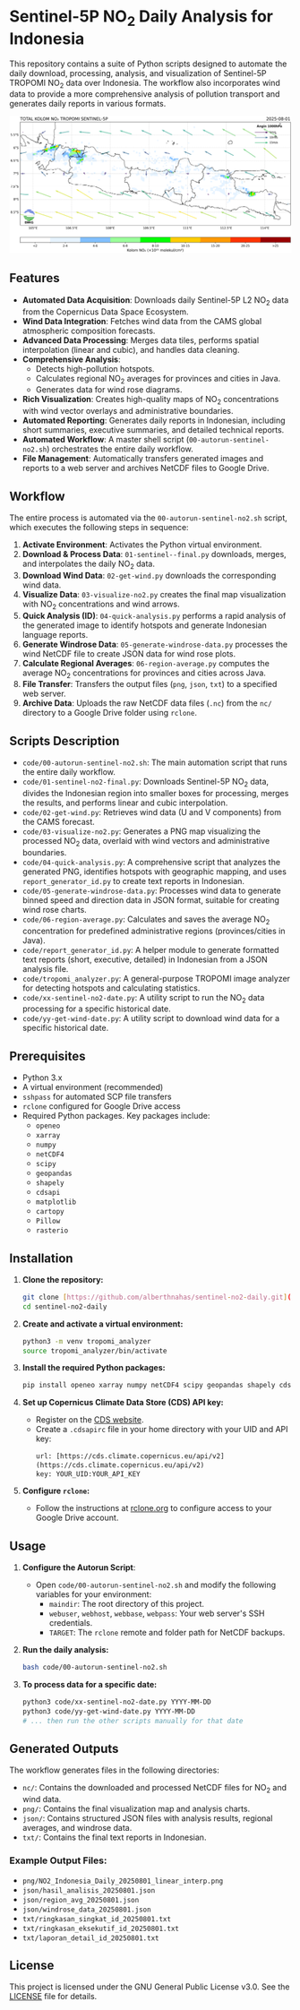 # Sentinel-5P NO<sub>2</sub> Daily Analysis for Indonesia

This repository contains a suite of Python scripts designed to automate the daily download, processing, analysis, and visualization of Sentinel-5P TROPOMI NO<sub>2</sub> data over Indonesia. The workflow also incorporates wind data to provide a more comprehensive analysis of pollution transport and generates daily reports in various formats.

![Sample NO<sub>2</sub> Visualization](png/NO2_Indonesia_Daily_20250801_linear_interp.png)

## Features

- **Automated Data Acquisition**: Downloads daily Sentinel-5P L2 NO<sub>2</sub> data from the Copernicus Data Space Ecosystem.
- **Wind Data Integration**: Fetches wind data from the CAMS global atmospheric composition forecasts.
- **Advanced Data Processing**: Merges data tiles, performs spatial interpolation (linear and cubic), and handles data cleaning.
- **Comprehensive Analysis**:
    - Detects high-pollution hotspots.
    - Calculates regional NO<sub>2</sub> averages for provinces and cities in Java.
    - Generates data for wind rose diagrams.
- **Rich Visualization**: Creates high-quality maps of NO<sub>2</sub> concentrations with wind vector overlays and administrative boundaries.
- **Automated Reporting**: Generates daily reports in Indonesian, including short summaries, executive summaries, and detailed technical reports.
- **Automated Workflow**: A master shell script (`00-autorun-sentinel-no2.sh`) orchestrates the entire daily workflow.
- **File Management**: Automatically transfers generated images and reports to a web server and archives NetCDF files to Google Drive.

## Workflow

The entire process is automated via the `00-autorun-sentinel-no2.sh` script, which executes the following steps in sequence:

1.  **Activate Environment**: Activates the Python virtual environment.
2.  **Download & Process  Data**: `01-sentinel--final.py` downloads, merges, and interpolates the daily NO<sub>2</sub> data.
3.  **Download Wind Data**: `02-get-wind.py` downloads the corresponding wind data.
4.  **Visualize Data**: `03-visualize-no2.py` creates the final map visualization with NO<sub>2</sub> concentrations and wind arrows.
5.  **Quick Analysis (ID)**: `04-quick-analysis.py` performs a rapid analysis of the generated image to identify hotspots and generate Indonesian language reports.
6.  **Generate Windrose Data**: `05-generate-windrose-data.py` processes the wind NetCDF file to create JSON data for wind rose plots.
7.  **Calculate Regional Averages**: `06-region-average.py` computes the average NO<sub>2</sub> concentrations for provinces and cities across Java.
8.  **File Transfer**: Transfers the output files (`png`, `json`, `txt`) to a specified web server.
9.  **Archive Data**: Uploads the raw NetCDF data files (`.nc`) from the `nc/` directory to a Google Drive folder using `rclone`.

## Scripts Description

-   `code/00-autorun-sentinel-no2.sh`: The main automation script that runs the entire daily workflow.
-   `code/01-sentinel-no2-final.py`: Downloads Sentinel-5P NO<sub>2</sub> data, divides the Indonesian region into smaller boxes for processing, merges the results, and performs linear and cubic interpolation.
-   `code/02-get-wind.py`: Retrieves wind data (U and V components) from the CAMS forecast.
-   `code/03-visualize-no2.py`: Generates a PNG map visualizing the processed NO<sub>2</sub> data, overlaid with wind vectors and administrative boundaries.
-   `code/04-quick-analysis.py`: A comprehensive script that analyzes the generated PNG, identifies hotspots with geographic mapping, and uses `report_generator_id.py` to create text reports in Indonesian.
-   `code/05-generate-windrose-data.py`: Processes wind data to generate binned speed and direction data in JSON format, suitable for creating wind rose charts.
-   `code/06-region-average.py`: Calculates and saves the average NO<sub>2</sub> concentration for predefined administrative regions (provinces/cities in Java).
-   `code/report_generator_id.py`: A helper module to generate formatted text reports (short, executive, detailed) in Indonesian from a JSON analysis file.
-   `code/tropomi_analyzer.py`: A general-purpose TROPOMI image analyzer for detecting hotspots and calculating statistics.
-   `code/xx-sentinel-no2-date.py`: A utility script to run the NO<sub>2</sub> data processing for a specific historical date.
-   `code/yy-get-wind-date.py`: A utility script to download wind data for a specific historical date.

## Prerequisites

-   Python 3.x
-   A virtual environment (recommended)
-   `sshpass` for automated SCP file transfers
-   `rclone` configured for Google Drive access
-   Required Python packages. Key packages include:
    -   `openeo`
    -   `xarray`
    -   `numpy`
    -   `netCDF4`
    -   `scipy`
    -   `geopandas`
    -   `shapely`
    -   `cdsapi`
    -   `matplotlib`
    -   `cartopy`
    -   `Pillow`
    -   `rasterio`

## Installation

1.  **Clone the repository:**
    ```bash
    git clone [https://github.com/alberthnahas/sentinel-no2-daily.git](https://github.com/alberthnahas/sentinel-no2-daily.git)
    cd sentinel-no2-daily
    ```

2.  **Create and activate a virtual environment:**
    ```bash
    python3 -m venv tropomi_analyzer
    source tropomi_analyzer/bin/activate
    ```

3.  **Install the required Python packages:**
    ```bash
    pip install openeo xarray numpy netCDF4 scipy geopandas shapely cdsapi matplotlib cartopy Pillow rasterio
    ```

4.  **Set up Copernicus Climate Data Store (CDS) API key:**
    -   Register on the [CDS website](https://cds.climate.copernicus.eu/).
    -   Create a `.cdsapirc` file in your home directory with your UID and API key:
        ```
        url: [https://cds.climate.copernicus.eu/api/v2](https://cds.climate.copernicus.eu/api/v2)
        key: YOUR_UID:YOUR_API_KEY
        ```

5.  **Configure `rclone`:**
    -   Follow the instructions at [rclone.org](https://rclone.org/drive/) to configure access to your Google Drive account.

## Usage

1.  **Configure the Autorun Script**:
    -   Open `code/00-autorun-sentinel-no2.sh` and modify the following variables for your environment:
        -   `maindir`: The root directory of this project.
        -   `webuser`, `webhost`, `webbase`, `webpass`: Your web server's SSH credentials.
        -   `TARGET`: The `rclone` remote and folder path for NetCDF backups.

2.  **Run the daily analysis:**
    ```bash
    bash code/00-autorun-sentinel-no2.sh
    ```

3.  **To process data for a specific date:**
    ```bash
    python3 code/xx-sentinel-no2-date.py YYYY-MM-DD
    python3 code/yy-get-wind-date.py YYYY-MM-DD
    # ... then run the other scripts manually for that date
    ```

## Generated Outputs

The workflow generates files in the following directories:

-   `nc/`: Contains the downloaded and processed NetCDF files for NO<sub>2</sub> and wind data.
-   `png/`: Contains the final visualization map and analysis charts.
-   `json/`: Contains structured JSON files with analysis results, regional averages, and windrose data.
-   `txt/`: Contains the final text reports in Indonesian.

### Example Output Files:

-   `png/NO2_Indonesia_Daily_20250801_linear_interp.png`
-   `json/hasil_analisis_20250801.json`
-   `json/region_avg_20250801.json`
-   `json/windrose_data_20250801.json`
-   `txt/ringkasan_singkat_id_20250801.txt`
-   `txt/ringkasan_eksekutif_id_20250801.txt`
-   `txt/laporan_detail_id_20250801.txt`

## License

This project is licensed under the GNU General Public License v3.0. See the [LICENSE](LICENSE) file for details.
